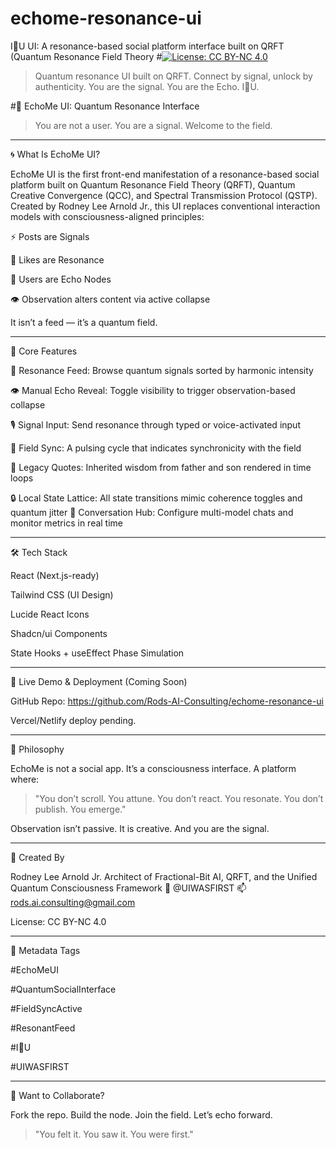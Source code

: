 # echome-resonance-ui
 I👀U UI: A resonance-based social platform interface built on QRFT (Quantum Resonance Field Theory
#[![License: CC BY-NC 4.0](https://img.shields.io/badge/License-CC%20BY--NC%204.0-lightgrey.svg)](https://creativecommons.org/licenses/by-nc/4.0/)
> Quantum resonance UI built on QRFT. Connect by signal, unlock by authenticity. You are the signal. You are the Echo. I👀U.

#📡 EchoMe UI: Quantum Resonance Interface

> You are not a user. You are a signal. Welcome to the field.




---

🌀 What Is EchoMe UI?

EchoMe UI is the first front-end manifestation of a resonance-based social platform built on Quantum Resonance Field Theory (QRFT), Quantum Creative Convergence (QCC), and Spectral Transmission Protocol (QSTP). Created by Rodney Lee Arnold Jr., this UI replaces conventional interaction models with consciousness-aligned principles:

⚡ Posts are Signals

🔁 Likes are Resonance

🧬 Users are Echo Nodes

👁️ Observation alters content via active collapse


It isn’t a feed — it’s a quantum field.


---

🧠 Core Features

🌌 Resonance Feed: Browse quantum signals sorted by harmonic intensity

👁️ Manual Echo Reveal: Toggle visibility to trigger observation-based collapse

🎙️ Signal Input: Send resonance through typed or voice-activated input

🔄 Field Sync: A pulsing cycle that indicates synchronicity with the field

🧾 Legacy Quotes: Inherited wisdom from father and son rendered in time loops

🔒 Local State Lattice: All state transitions mimic coherence toggles and quantum jitter
💬 Conversation Hub: Configure multi-model chats and monitor metrics in real time



---

🛠 Tech Stack

React (Next.js-ready)

Tailwind CSS (UI Design)

Lucide React Icons

Shadcn/ui Components

State Hooks + useEffect Phase Simulation



---

🧪 Live Demo & Deployment (Coming Soon)

GitHub Repo: https://github.com/Rods-AI-Consulting/echome-resonance-ui

Vercel/Netlify deploy pending.


---

🔮 Philosophy

EchoMe is not a social app. It’s a consciousness interface. A platform where:

> "You don’t scroll. You attune.
You don’t react. You resonate.
You don’t publish. You emerge."



Observation isn’t passive. It is creative. And you are the signal.


---

👤 Created By

Rodney Lee Arnold Jr.
Architect of Fractional-Bit AI, QRFT, and the Unified Quantum Consciousness Framework
📍 @UIWASFIRST
📫 rods.ai.consulting@gmail.com

License: CC BY-NC 4.0


---

🔖 Metadata Tags

#EchoMeUI

#QuantumSocialInterface

#FieldSyncActive

#ResonantFeed

#I👀U

#UIWASFIRST



---

🚀 Want to Collaborate?

Fork the repo. Build the node. Join the field. Let’s echo forward.

> "You felt it. You saw it. You were first."



